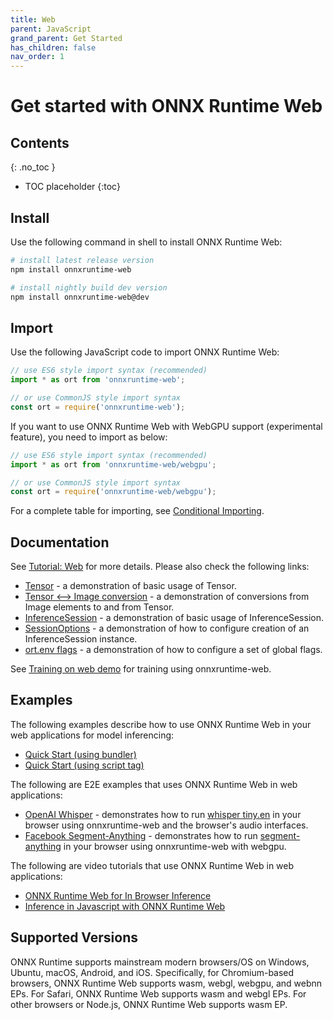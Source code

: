 ```yaml
---
title: Web
parent: JavaScript
grand_parent: Get Started
has_children: false
nav_order: 1
---
```


# Get started with ONNX Runtime Web

## Contents
{: .no_toc }

* TOC placeholder
{:toc}

## Install

Use the following command in shell to install ONNX Runtime Web:

```bash
# install latest release version
npm install onnxruntime-web

# install nightly build dev version
npm install onnxruntime-web@dev
```

## Import

Use the following JavaScript code to import ONNX Runtime Web:

```js
// use ES6 style import syntax (recommended)
import * as ort from 'onnxruntime-web';
```
```js
// or use CommonJS style import syntax
const ort = require('onnxruntime-web');
```

If you want to use ONNX Runtime Web with WebGPU support (experimental feature), you need to import as below:

```js
// use ES6 style import syntax (recommended)
import * as ort from 'onnxruntime-web/webgpu';
```
```js
// or use CommonJS style import syntax
const ort = require('onnxruntime-web/webgpu');
```

For a complete table for importing, see [Conditional Importing](https://github.com/microsoft/onnxruntime-inference-examples/tree/main/js/importing_onnxruntime-web#conditional-importing).

## Documentation

See [Tutorial: Web](../tutorials/web/index.md) for more details. Please also check the following links:
- [Tensor](https://github.com/microsoft/onnxruntime-inference-examples/blob/main/js/api-usage_tensor) - a demonstration of basic usage of Tensor.
- [Tensor <--> Image conversion](https://github.com/microsoft/onnxruntime-inference-examples/blob/main/js/api-usage-tensor-image) - a demonstration of conversions from Image elements to and from Tensor.
- [InferenceSession](https://github.com/microsoft/onnxruntime-inference-examples/blob/main/js/api-usage_inference-session) - a demonstration of basic usage of InferenceSession.
- [SessionOptions](https://github.com/microsoft/onnxruntime-inference-examples/blob/main/js/api-usage_session-options) - a demonstration of how to configure creation of an InferenceSession instance.
- [ort.env flags](https://github.com/microsoft/onnxruntime-inference-examples/blob/main/js/api-usage_ort-env-flags) - a demonstration of how to configure a set of global flags.

See [Training on web demo](https://github.com/microsoft/onnxruntime-training-examples/tree/master/on_device_training/web) for training using onnxruntime-web.

## Examples

The following examples describe how to use ONNX Runtime Web in your web applications for model inferencing:
- [Quick Start (using bundler)](https://github.com/microsoft/onnxruntime-inference-examples/tree/main/js/quick-start_onnxruntime-web-bundler)
- [Quick Start (using script tag)](https://github.com/microsoft/onnxruntime-inference-examples/tree/main/js/quick-start_onnxruntime-web-script-tag)

The following are E2E examples that uses ONNX Runtime Web in web applications:
- [OpenAI Whisper](https://github.com/microsoft/onnxruntime-inference-examples/blob/main/js/ort-whisper) - demonstrates how to run [whisper tiny.en](https://github.com/openai/whisper) in your browser using onnxruntime-web and the browser's audio interfaces.
- [Facebook Segment-Anything](https://github.com/microsoft/onnxruntime-inference-examples/blob/main/js/segment-anything) - demonstrates how to run [segment-anything](https://github.com/facebookresearch/segment-anything) in your browser using onnxruntime-web with webgpu.

The following are video tutorials that use ONNX Runtime Web in web applications:
- [ONNX Runtime Web for In Browser Inference](https://youtu.be/0dskvE4IvGM)
- [Inference in Javascript with ONNX Runtime Web](https://youtu.be/vYzWrT3A7wQ)


## Supported Versions


ONNX Runtime supports mainstream modern browsers/OS on Windows, Ubuntu, macOS, Android, and iOS. Specifically, for Chromium-based browsers, ONNX Runtime Web supports wasm, webgl, webgpu, and webnn EPs. For Safari, ONNX Runtime Web supports wasm and webgl EPs. For other browsers or Node.js, ONNX Runtime Web supports wasm EP.
